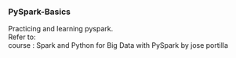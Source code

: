 ### PySpark-Basics

Practicing and learning pyspark. <br>
Refer to: <br>
course : Spark and Python for Big Data with PySpark by jose portilla <br>
